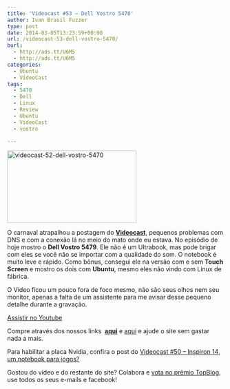 ```yaml
---
title: 'Videocast #53 – Dell Vostro 5470'
author: Ivan Brasil Fuzzer
type: post
date: 2014-03-05T13:23:59+00:00
url: /videocast-53-dell-vostro-5470/
burl:
  - http://ads.tt/U6M5
  - http://ads.tt/U6M5
categories:
  - Ubuntu
  - VídeoCast
tags:
  - 5470
  - Dell
  - Linux
  - Review
  - Ubuntu
  - VídeoCast
  - vostro

---
```

<a href="http://www.ubuntero.com.br/wp-content/uploads/2014/03/videocast-52-dell-vostro-5470.png" rel="lightbox"><img class="aligncenter size-medium wp-image-6523" alt="videocast-52-dell-vostro-5470" src="http://www.ubuntero.com.br/wp-content/uploads/2014/03/videocast-52-dell-vostro-5470-300x168.png" width="300" height="168" /></a>

O carnaval atrapalhou a postagem do [**Videocast**][1], pequenos problemas com DNS e com a conexão lá no meio do mato onde eu estava. No episódio de hoje mostro o **Dell Vostro 5479**. Ele não é um Ultrabook, mas pode brigar com eles se você não se importar com a qualidade do som. O notebook é muito leve e rápido. Como bônus, consegui ele na versão com e sem **Touch Screen** e mostro os dois com **Ubuntu**, mesmo eles não vindo com Linux de fábrica.

O Vídeo ficou um pouco fora de foco mesmo, não são seus olhos nem seu monitor, apenas a falta de um assistente para me avisar desse pequeno detalhe durante a gravação.

<div class="video">
</div>

<p class="button">
  <a href="http://www.youtube.com/embed/4tRLd2WrSGw" target="_blank" rel="nofollow">Assistir no Youtube</a>
</p>

Compre através dos nossos links  **[aqui][2]** e [aqui][3] e ajude o site sem gastar nada a mais.

Para habilitar a placa Nvidia, confira o post do [Videocast #50 &#8211; Inspiron 14, um notebook para jogos?][4]

Gostou do vídeo e do restante do site? Colabora e [vota no prêmio TopBlog][5], use todos os seus e-mails e facebook!

 [1]: http://www.ubuntero.com.br/category/videocast-2/ "Assista aos Videocasts do Ubuntero"
 [2]: http://oferta.vc/1AvN
 [3]: http://oferta.vc/1H1c
 [4]: http://www.ubuntero.com.br/2013/12/videocast-50-dell-inspiron-14-um-notebook-para-jogos/
 [5]: http://ads.tt/TNAZ